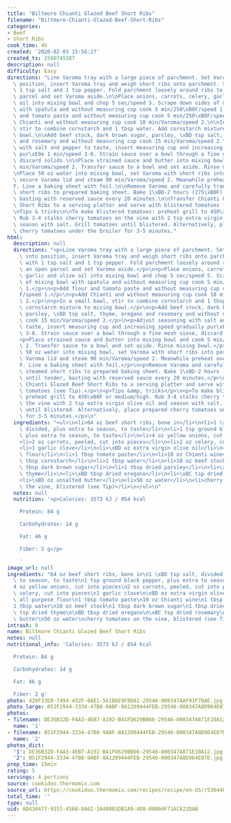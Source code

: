 ```yaml
---
title: "Biltmore Chianti Glazed Beef Short Ribs"
filename: "Biltmore-Chianti-Glazed-Beef-Short-Ribs"
categories:
- Beef
- Short Ribs
cook_time: 4h
created: '2020-02-03 15:56:27'
created_ts: 1580745387
description: null
difficulty: Easy
directions: "Line Varoma tray with a large piece of parchment. Set Varoma dish into\
  \ position, insert Varoma tray and weigh short ribs onto parchment. Season with\
  \ 1 tsp salt and 1 tsp pepper. Fold parchment loosely around ribs to form an open\
  \ parcel and set Varoma aside.\n\nPlace onions, carrots, celery, garlic and olive\
  \ oil into mixing bowl and chop 5 sec/speed 5. Scrape down sides of mixing bowl\
  \ with spatula and without measuring cup cook 5 min/250\xB0F/speed 1.\n\nAdd flour\
  \ and tomato paste and without measuring cup cook 5 min/250\xB0F/speed 1.\n\nAdd\
  \ Chianti and without measuring cup cook 10 min/Varoma/speed 2.\n\nIn a small bowl,\
  \ stir to combine cornstarch and 1 tbsp water. Add cornstarch mixture to mixing\
  \ bowl.\n\nAdd beef stock, dark brown sugar, parsley, \xBD tsp salt, thyme, oregano\
  \ and rosemary and without measuring cup cook 15 min/Varoma/speed 2.\n\nAdjust seasoning\
  \ with salt and pepper to taste, insert measuring cup and increasing speed gradually\
  \ pur\xE9e 1 min/speed 3-8. Strain sauce over a bowl through a fine mesh sieve,\
  \ discard solids.\n\nPlace strained sauce and butter into mixing bowl and cook 5\
  \ min/Varoma/speed 2. Transfer sauce to a bowl and set aside. Rinse mixing bowl.\n\
  \nPlace 50 oz water into mixing bowl, set Varoma with short ribs into position,\
  \ secure Varoma lid and steam 90 min/Varoma/speed 2. Meanwhile preheat oven to 275\xB0\
  F. Line a baking sheet with foil.\n\nRemove Varoma and carefully transfer steamed\
  \ short ribs to prepared baking sheet. Bake 1\xBD-2 hours (275\xB0F) or until tender,\
  \ basting with reserved sauce every 20 minutes.\n\nTransfer Chianti Glazed Beef\
  \ Short Ribs to a serving platter and serve with blistered tomatoes (see Tip).\n\
  \nTips & tricks\n\nTo make blistered tomatoes: preheat grill to 450\xB0F or medium/high.\
  \ Rub 3-4 stalks cherry tomatoes on the vine with 2 tsp extra virgin olive oil and\
  \ season with salt. Grill tomatoes until blistered. Alternatively, place prepared\
  \ cherry tomatoes under the broiler for 3-5 minutes."
html:
  description: null
  directions: "<p>Line Varoma tray with a large piece of parchment. Set Varoma dish\
    \ into position, insert Varoma tray and weigh short ribs onto parchment. Season\
    \ with 1 tsp salt and 1 tsp pepper. Fold parchment loosely around ribs to form\
    \ an open parcel and set Varoma aside.</p>\n<p>Place onions, carrots, celery,\
    \ garlic and olive oil into mixing bowl and chop 5 sec/speed 5. Scrape down sides\
    \ of mixing bowl with spatula and without measuring cup cook 5 min/250\xB0F/speed\
    \ 1.</p>\n<p>Add flour and tomato paste and without measuring cup cook 5 min/250\xB0\
    F/speed 1.</p>\n<p>Add Chianti and without measuring cup cook 10 min/Varoma/speed\
    \ 2.</p>\n<p>In a small bowl, stir to combine cornstarch and 1 tbsp water. Add\
    \ cornstarch mixture to mixing bowl.</p>\n<p>Add beef stock, dark brown sugar,\
    \ parsley, \xBD tsp salt, thyme, oregano and rosemary and without measuring cup\
    \ cook 15 min/Varoma/speed 2.</p>\n<p>Adjust seasoning with salt and pepper to\
    \ taste, insert measuring cup and increasing speed gradually pur\xE9e 1 min/speed\
    \ 3-8. Strain sauce over a bowl through a fine mesh sieve, discard solids.</p>\n\
    <p>Place strained sauce and butter into mixing bowl and cook 5 min/Varoma/speed\
    \ 2. Transfer sauce to a bowl and set aside. Rinse mixing bowl.</p>\n<p>Place\
    \ 50 oz water into mixing bowl, set Varoma with short ribs into position, secure\
    \ Varoma lid and steam 90 min/Varoma/speed 2. Meanwhile preheat oven to 275\xB0\
    F. Line a baking sheet with foil.</p>\n<p>Remove Varoma and carefully transfer\
    \ steamed short ribs to prepared baking sheet. Bake 1\xBD-2 hours (275\xB0F) or\
    \ until tender, basting with reserved sauce every 20 minutes.</p>\n<p>Transfer\
    \ Chianti Glazed Beef Short Ribs to a serving platter and serve with blistered\
    \ tomatoes (see Tip).</p>\n<p>Tips &amp; tricks</p>\n<p>To make blistered tomatoes:\
    \ preheat grill to 450\xB0F or medium/high. Rub 3-4 stalks cherry tomatoes on\
    \ the vine with 2 tsp extra virgin olive oil and season with salt. Grill tomatoes\
    \ until blistered. Alternatively, place prepared cherry tomatoes under the broiler\
    \ for 3-5 minutes.</p>\n"
  ingredients: "<ul>\n<li>64 oz beef short ribs, bone in</li>\n<li>1 \xBD tsp salt,\
    \ divided, plus extra to season, to taste</li>\n<li>1 tsp ground black pepper,\
    \ plus extra to season, to taste</li>\n<li>4 oz yellow onions, cut into pieces</li>\n\
    <li>2 oz carrots, peeled, cut into pieces</li>\n<li>2 oz celery, cut into pieces</li>\n\
    <li>1 garlic clove</li>\n<li>\xBD oz extra virgin olive oil</li>\n<li>1 tbsp all-purpose\
    \ flour</li>\n<li>1 tbsp tomato paste</li>\n<li>10 oz Chianti wine</li>\n<li>1\
    \ tbsp cornstarch</li>\n<li>1 tbsp water</li>\n<li>10 oz beef stock</li>\n<li>1\
    \ tbsp dark brown sugar</li>\n<li>1 tbsp dried parsley</li>\n<li>\xBC tsp dried\
    \ thyme</li>\n<li>\xBD tbsp dried oregano</li>\n<li>\xBC tsp dried rosemary</li>\n\
    <li>\xBD oz unsalted butter</li>\n<li>50 oz water</li>\n<li>cherry tomatoes on\
    \ the vine, blistered (see Tip)</li>\n</ul>\n"
  notes: null
  nutrition: '<p>Calories: 3573 kJ / 854 kcal

    Protein: 84 g

    Carbohydrates: 14 g

    Fat: 46 g

    Fiber: 2 g</p>

    '
image_url: null
ingredients: "64 oz beef short ribs, bone in\n1 \xBD tsp salt, divided, plus extra\
  \ to season, to taste\n1 tsp ground black pepper, plus extra to season, to taste\n\
  4 oz yellow onions, cut into pieces\n2 oz carrots, peeled, cut into pieces\n2 oz\
  \ celery, cut into pieces\n1 garlic clove\n\xBD oz extra virgin olive oil\n1 tbsp\
  \ all-purpose flour\n1 tbsp tomato paste\n10 oz Chianti wine\n1 tbsp cornstarch\n\
  1 tbsp water\n10 oz beef stock\n1 tbsp dark brown sugar\n1 tbsp dried parsley\n\xBC\
  \ tsp dried thyme\n\xBD tbsp dried oregano\n\xBC tsp dried rosemary\n\xBD oz unsalted\
  \ butter\n50 oz water\ncherry tomatoes on the vine, blistered (see Tip)"
intrash: 0
name: Biltmore Chianti Glazed Beef Short Ribs
notes: null
nutritional_info: 'Calories: 3573 kJ / 854 kcal

  Protein: 84 g

  Carbohydrates: 14 g

  Fat: 46 g

  Fiber: 2 g'
photo: 420F33E8-7494-492F-8AE1-561B8E9F8DA1-29546-000347AAF91F7DAE.jpg
photo_large: 051F2944-3334-47B8-9ABF-8A1209444FEB-29546-000347A8D964E07D.jpg
photos:
- filename: DE36B32D-FAA3-4EB7-A192-B41FD629BB66-29546-000347A871E10A12.jpg
  name: '1'
- filename: 051F2944-3334-47B8-9ABF-8A1209444FEB-29546-000347A8D964E07D.jpg
  name: '2'
photos_dict:
  '1': DE36B32D-FAA3-4EB7-A192-B41FD629BB66-29546-000347A871E10A12.jpg
  '2': 051F2944-3334-47B8-9ABF-8A1209444FEB-29546-000347A8D964E07D.jpg
prep_time: 15min
rating: 5
servings: 4 portions
source: cookidoo.thermomix.com
source_url: https://cookidoo.thermomix.com/recipes/recipe/en-US/r536448
total_time: ''
type: null
uid: AD430477-9151-456B-8A62-1A48083DB1A9-408-00004F71AC622DAB
---
```

